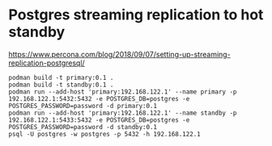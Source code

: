 # Postgres streaming replication to hot standby

https://www.percona.com/blog/2018/09/07/setting-up-streaming-replication-postgresql/

```shell
podman build -t primary:0.1 .
podman build -t standby:0.1 .
podman run --add-host 'primary:192.168.122.1' --name primary -p 192.168.122.1:5432:5432 -e POSTGRES_DB=postgres -e POSTGRES_PASSWORD=password -d primary:0.1
podman run --add-host 'primary:192.168.122.1' --name standby -p 192.168.122.1:5433:5432 -e POSTGRES_DB=postgres -e POSTGRES_PASSWORD=password -d standby:0.1
psql -U postgres -w postgres -p 5432 -h 192.168.122.1

```
